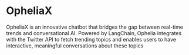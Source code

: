 # OpheliaX
OpheliaX is an innovative chatbot that bridges the gap between real-time trends and conversational AI. Powered by LangChain, Ophelia integrates with the Twitter API to fetch trending topics and enables users to have interactive, meaningful conversations about these topics
